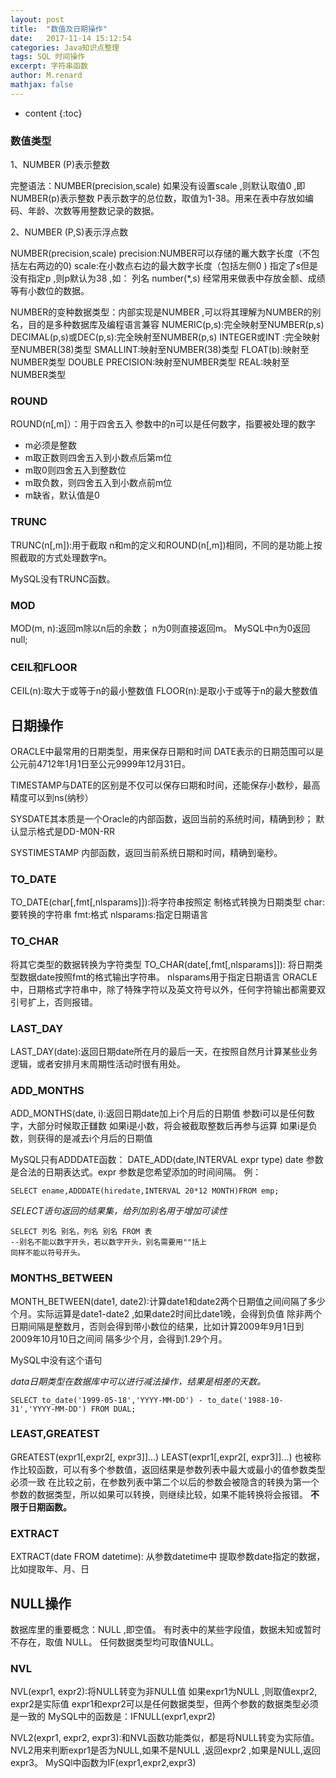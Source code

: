 ```yaml
---
layout: post
title:  "数值及日期操作"
date:   2017-11-14 15:12:54
categories: Java知识点整理
tags: SQL 时间操作
excerpt: 字符串函数
author: M.renard
mathjax: false
---
```


* content
{:toc}

### 数值类型

1、NUMBER (P)表示整数

完整语法：NUMBER(precision,scale)
如果没有设置scale ,则默认取值0 ,即NUMBER(p)表示整数
P表示数字的总位数，取值为1-38。用来在表中存放如编码、年龄、次数等用整数记录的数据。

2、NUMBER (P,S)表示浮点数

NUMBER(precision,scale)
precision:NUMBER可以存储的鼉大数字长度（不包括左右两边的0)
scale:在小数点右边的最大数字长度（包括左侧0 )
指定了s但是没有指定p ,则p默认为38 ,如：
列名 number(*,s) 经常用来做表中存放金额、成绩等有小数位的数据。

NUMBER的变种数据类型：内部实现是NUMBER ,可以将其理解为NUMBER的别名，目的是多种数据库及编程语言兼容
NUMERIC(p,s):完全映射至NUMBER(p,s)
DECIMAL(p,s)或DEC(p,s):完全映射至NUMBER(p,s)
INTEGER或INT :完全映射至NUMBER(38)类型
SMALLINT:映射至NUMBER(38)类型
FLOAT(b):映射至NUMBER类型
DOUBLE PRECISION:映射至NUMBER类型
REAL:映射至NUMBER类型

### ROUND

ROUND(n[,m]）：用于四舍五入
参数中的n可以是任何数字，指要被处理的数字
* m必须是整数
* m取正数则四舍五入到小数点后第m位
* m取0则四舍五入到整数位
* m取负数，则四舍五入到小数点前m位
* m缺省，默认值是0

### TRUNC

TRUNC(n[,m]):用于截取
n和m的定义和ROUND(n[,m])相同，不同的是功能上按照截取的方式处理数字n。

MySQL没有TRUNC函数。

### MOD

MOD(m, n):返回m除以n后的余数；
n为0则直接返回m。
MySQL中n为0返回null;

### CEIL和FLOOR

CEIL(n):取大于或等于n的最小整数值
FLOOR(n):是取小于或等于n的最大整数值

## 日期操作

ORACLE中最常用的日期类型，用来保存日期和时间 DATE表示的日期范围可以是公元前4712年1月1日至公元9999年12月31日。

TIMESTAMP与DATE的区别是不仅可以保存曰期和时间，还能保存小数秒，最高精度可以到ns(纳秒）

SYSDATE其本质是一个Oracle的内部函数，返回当前的系统时间，精确到秒；
默认显示格式是DD-M0N-RR

SYSTIMESTAMP
内部函数，返回当前系统日期和时间，精确到毫秒。

### TO_DATE

TO_DATE(char[,fmt[,nlsparams]]):将字符串按照定
制格式转换为日期类型
char:要转换的字符串
fmt:格式
nlsparams:指定日期语言

### TO_CHAR

将其它类型的数据转换为字符类型
TO_CHAR(date[,fmt[,nlsparams]]):
将日期类型数据date按照fmt的格式输出字符串。
nlsparams用于指定日期语言
ORACLE中，日期格式字符串中，除了特殊字符以及英文符号以外，任何字符输出都需要双引号扩上，否则报错。

### LAST_DAY

LAST_DAY(date):返回日期date所在月的最后一天，在按照自然月计算某些业务逻辑，或者安排月末周期性活动时很有用处。

### ADD_MONTHS

ADD_MONTHS(date, i):返回日期date加上i个月后的日期值
参数i可以是任何数字，大部分时候取正讎数
如果i是小数，将会被截取整数后再参与运算
如果i是负数，则获得的是减去i个月后的日期值

MySQL只有ADDDATE函数：
DATE_ADD(date,INTERVAL expr type)
date 参数是合法的日期表达式。expr 参数是您希望添加的时间间隔。
例：

	SELECT ename,ADDDATE(hiredate,INTERVAL 20*12 MONTH)FROM emp;

*SELECT语句返回的结果集，给列加别名用于增加可读性*

	SELECT 列名 别名，列名 别名 FROM 表
	--别名不能以数字开头，若以数字开头，别名需要用""括上
	同样不能以符号开头。
	
### MONTHS_BETWEEN

MONTH_BETWEEN(date1, date2):计算date1和date2两个日期值之间间隔了多少个月。实际运算是date1-date2 ,如果date2时间比date1晚，会得到负值
除非两个日期间隔是整数月，否则会得到带小数位的结果，比如计算2009年9月1日到2009年10月10日之间间 隔多少个月，会得到1.29个月。

MySQL中没有这个语句

*data日期类型在数据库中可以进行减法操作，结果是相差的天数。*

	SELECT to_date('1999-05-18','YYYY-MM-DD') - to_date('1988-10-31','YYYY-MM-DD') FROM DUAL;

### LEAST,GREATEST

GREATEST(expr1[,expr2[, expr3]]...)
LEAST(expr1[,expr2[, expr3]]...)
也被称作比较函数，可以有多个参数值，返回结果是参数列表中最大或最小的值参数类型必须一致
在比较之前，在参数列表中第二个以后的参数会被隐含的转换为第一个参数的数据类型，所以如果可以转换，则继续比较，如果不能转换将会报错。
**不限于日期函数。**

### EXTRACT

EXTRACT(date FROM datetime):
从参数datetime中 提取参数date指定的数据，比如提取年、月、日

## NULL操作

数据库里的重要概念：NULL ,即空值。
有时表中的某些字段值，数据未知或暂时不存在，取值
NULL。
任何数据类型均可取值NULL。

### NVL

NVL(expr1, expr2):将NULL转变为非NULL值
如果expr1为NULL ,则取值expr2, expr2是实际值 
expr1和expr2可以是任何数据类型，但两个参数的数据类型必须是一致的
MySQL中的函数是：IFNULL(expr1,expr2)

NVL2(expr1, expr2, expr3):和NVL函数功能类似，都是将NULL转变为实际值。
NVL2用来判断expr1是否为NULL,如果不是NULL ,返回expr2 ,如果是NULL,返回expr3。
MySQl中函数为IF(expr1,expr2,expr3)
